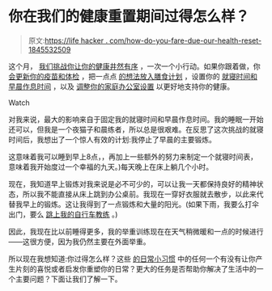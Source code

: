 # 你在我们的健康重置期间过得怎么样？

> 原文:[https://life hacker . com/how-do-you-fare-due-our-health-reset-1845532509](https://lifehacker.com/how-did-you-fare-during-our-health-reset-1845532509)

这个月， [我们挑战你让你的健康井然有序](https://vitals.lifehacker.com/try-one-of-these-healthy-habits-each-day-this-month-1845291663) ，一次一个小行动。如果你跟着做，你 [会更新你的疫苗和体检](https://vitals.lifehacker.com/its-time-for-a-health-reset-1845256670) ，把一点点 [的想法放入膳食计划](https://vitals.lifehacker.com/its-time-to-plan-your-meals-for-next-week-1845324357) ，设置你的 [就寝时间和早晨作息时间](https://vitals.lifehacker.com/fix-your-sleep-by-getting-your-routines-in-order-1845393227) ，以及 [调整你的家庭办公室设置](https://vitals.lifehacker.com/tweak-your-work-from-home-life-for-better-health-1845464986) 以更好地支持你的健康。

Watch

对我来说，最大的影响来自于固定我的就寝时间和早晨作息时间。我的睡眠一开始还可以，但我是一个夜猫子和晨练者，所以总是很艰难。在反思了这次挑战的就寝时间后，我想出了一个惊人有效的计划:我停止了早晨的主要锻炼。

这意味着我可以睡到早上8点，，再加上一些额外的努力来制定一个就寝时间表，意味着我开始度过一个幸福的九天。)每天晚上在床上躺几个小时。

现在，我知道早上锻炼对我来说是必不可少的，可以让我一天都保持良好的精神状态，所以我不能直接从床上跳到办公桌前。我现在一穿好衣服就去散步，以此来代替我早上的锻炼。这让我得到了一点锻炼和大量的阳光。(如果下雨，我要么打伞出门，要么 [跳上我的自行车教练](https://lifehacker.com/build-your-own-peloton-style-exercise-bike-and-save-mon-1844446863) 。)

因此，我现在比以前睡得更多，我的举重训练现在在天气稍微暖和一点的时候进行——这很方便，因为我仍然主要在外面举重。

所以现在我想知道:你过得怎么样？这些 [的日常小习惯](https://vitals.lifehacker.com/try-one-of-these-healthy-habits-each-day-this-month-1845291663) 中的任何一个有没有让你产生片刻的喜悦或者启发你重塑你的日常？更大的任务是否帮助你解决了生活中的一个主要问题？下面让我们了解一下。